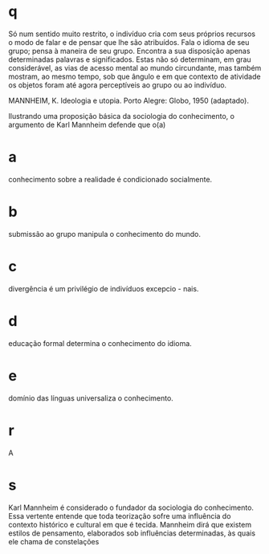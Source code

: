 # q
Só num sentido muito restrito, o indivíduo cria com seus próprios recursos o modo de falar e de pensar que lhe são atribuídos. Fala o idioma de seu grupo; pensa à maneira de seu grupo. Encontra a sua disposição apenas determinadas palavras e significados. Estas não só determinam, em grau considerável, as vias de acesso mental ao mundo circundante, mas também mostram, ao mesmo tempo, sob que ângulo e em que contexto de atividade os objetos foram até agora perceptíveis ao grupo ou ao indivíduo.

MANNHEIM, K. Ideologia e utopia. Porto Alegre: Globo, 1950 (adaptado).

Ilustrando uma proposição básica da sociologia do conhecimento, o argumento de Karl Mannheim defende que o(a)

# a
conhecimento sobre a realidade é condicionado socialmente.

# b
submissão ao grupo manipula o conhecimento do mundo.

# c
divergência é um privilégio de indivíduos excepcio - nais.

# d
educação formal determina o conhecimento do idioma.

# e
domínio das línguas universaliza o conhecimento.

# r
A

# s
Karl Mannheim é considerado o fundador da sociologia do conhecimento. Essa vertente entende que toda teorização sofre uma influência do contexto histórico e cultural em que é tecida. Mannheim dirá que existem estilos de pensamento, elaborados sob influências determinadas, às quais ele chama de constelações
